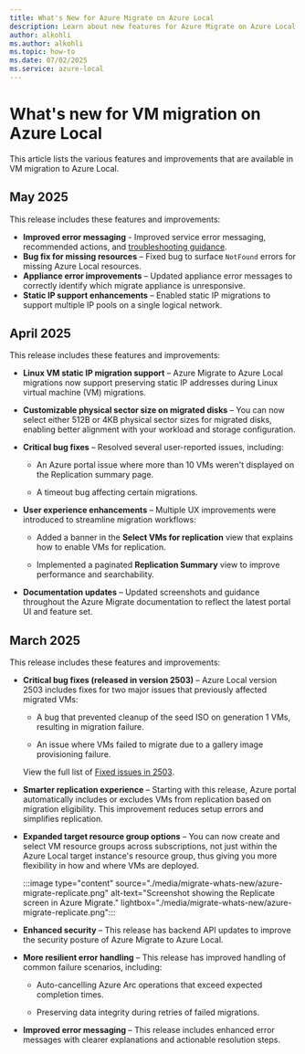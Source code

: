 ```yaml
---
title: What's New for Azure Migrate on Azure Local
description: Learn about new features for Azure Migrate on Azure Local.
author: alkohli
ms.author: alkohli
ms.topic: how-to
ms.date: 07/02/2025
ms.service: azure-local
---
```


# What's new for VM migration on Azure Local

This article lists the various features and improvements that are available in VM migration to Azure Local.


## May 2025

This release includes these features and improvements:

- **Improved error messaging** - Improved service error messaging, recommended actions, and [troubleshooting guidance](./migrate-troubleshoot.md).
- **Bug fix for missing resources** – Fixed bug to surface `NotFound` errors for missing Azure Local resources.
- **Appliance error improvements** – Updated appliance error messages to correctly identify which migrate appliance is unresponsive.
- **Static IP support enhancements** – Enabled static IP migrations to support multiple IP pools on a single logical network.


## April 2025

This release includes these features and improvements:

- **Linux VM static IP migration support** – Azure Migrate to Azure Local migrations now support preserving static IP addresses during Linux virtual machine (VM) migrations.

- **Customizable physical sector size on migrated disks** – You can now select either 512B or 4KB physical sector sizes for migrated disks, enabling better alignment with your workload and storage configuration.

- **Critical bug fixes** – Resolved several user-reported issues, including:

    - An Azure portal issue where more than 10 VMs weren't displayed on the Replication summary page.

    - A timeout bug affecting certain migrations.

- **User experience enhancements** – Multiple UX improvements were introduced to streamline migration workflows:

    - Added a banner in the **Select VMs for replication** view that explains how to enable VMs for replication.

    - Implemented a paginated **Replication Summary** view to improve performance and searchability.

- **Documentation updates** – Updated screenshots and guidance throughout the Azure Migrate documentation to reflect the latest portal UI and feature set.

## March 2025

This release includes these features and improvements:

- **Critical bug fixes (released in version 2503)** – Azure Local version 2503 includes fixes for two major issues that previously affected migrated VMs:

    - A bug that prevented cleanup of the seed ISO on generation 1 VMs, resulting in migration failure.

    - An issue where VMs failed to migrate due to a gallery image provisioning failure.

    View the full list of [Fixed issues in 2503](../known-issues.md?view=azloc-2503&preserve-view=true#fixed-issues).

- **Smarter replication experience** – Starting with this release, Azure portal automatically includes or excludes VMs from replication based on migration eligibility. This improvement reduces setup errors and simplifies replication.

- **Expanded target resource group options** – You can now create and select VM resource groups across subscriptions, not just within the Azure Local target instance's resource group, thus giving you more flexibility in how and where VMs are deployed.

    :::image type="content" source="./media/migrate-whats-new/azure-migrate-replicate.png" alt-text="Screenshot showing the Replicate screen in Azure Migrate." lightbox="./media/migrate-whats-new/azure-migrate-replicate.png":::

- **Enhanced security** – This release has backend API updates to improve the security posture of Azure Migrate to Azure Local.

- **More resilient error handling** – This release has improved handling of common failure scenarios, including:

    - Auto-cancelling Azure Arc operations that exceed expected completion times.

    - Preserving data integrity during retries of failed migrations.

- **Improved error messaging** – This release includes enhanced error messages with clearer explanations and actionable resolution steps.

